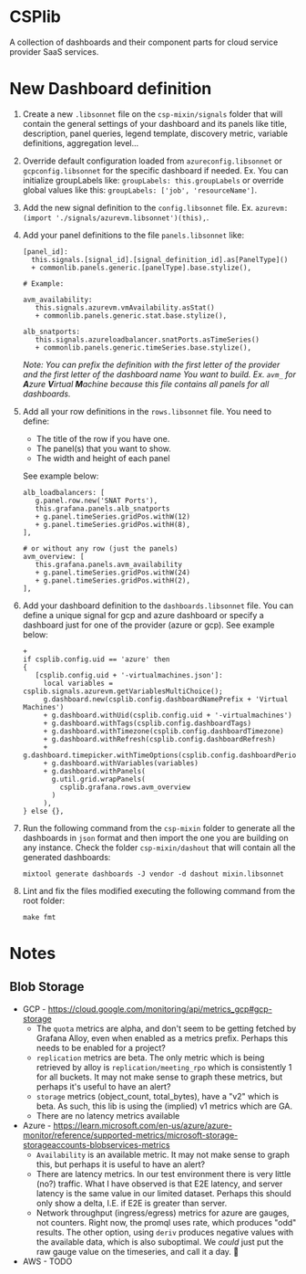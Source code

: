 # CSPlib

A collection of dashboards and their component parts for cloud service provider SaaS services.

# New Dashboard definition
1. Create a new `.libsonnet` file on the `csp-mixin/signals` folder that will contain the general settings of your dashboard and its panels like title, description, panel queries, legend template, discovery metric, variable definitions, aggregation level...
2. Override default configuration loaded from `azureconfig.libsonnet` or `gcpconfig.libsonnet` for the specific dashboard if needed. Ex. You can initialize groupLabels like: `groupLabels: this.groupLabels` or override global values like this: `groupLabels: ['job', 'resourceName']`.
3. Add the new signal definition to the `config.libsonnet` file. Ex. `azurevm: (import './signals/azurevm.libsonnet')(this),`.
4. Add your panel definitions to the file `panels.libsonnet` like:
   ```
   [panel_id]:
     this.signals.[signal_id].[signal_definition_id].as[PanelType]()
     + commonlib.panels.generic.[panelType].base.stylize(),
   
   # Example: 
   
   avm_availability:
      this.signals.azurevm.vmAvailability.asStat()
      + commonlib.panels.generic.stat.base.stylize(),
   
   alb_snatports:
      this.signals.azureloadbalancer.snatPorts.asTimeSeries()
      + commonlib.panels.generic.timeSeries.base.stylize(),
   ```
   _Note: You can prefix the definition with the first letter of the provider and the first letter of the dashboard name You want to build. Ex. `avm_` for **A**zure **V**irtual **M**achine because this file contains all panels for all dashboards._

5. Add all your row definitions in the `rows.libsonnet` file. You need to define:
   - The title of the row if you have one.
   - The panel(s) that you want to show.
   - The width and height of each panel
   
   See example below:
   
   ```
   alb_loadbalancers: [
      g.panel.row.new('SNAT Ports'),
      this.grafana.panels.alb_snatports
      + g.panel.timeSeries.gridPos.withW(12)
      + g.panel.timeSeries.gridPos.withH(8),
   ],
   
   # or without any row (just the panels)
   avm_overview: [
      this.grafana.panels.avm_availability
      + g.panel.timeSeries.gridPos.withW(24)
      + g.panel.timeSeries.gridPos.withH(2),
   ],
   ```
6. Add your dashboard definition to the `dashboards.libsonnet` file. You can define a unique signal for gcp and azure dashboard or specify a dashboard just for one of the provider (azure or gcp). See example below:
   ```
   +
   if csplib.config.uid == 'azure' then
   {
      [csplib.config.uid + '-virtualmachines.json']:
        local variables = csplib.signals.azurevm.getVariablesMultiChoice();
        g.dashboard.new(csplib.config.dashboardNamePrefix + 'Virtual Machines')
        + g.dashboard.withUid(csplib.config.uid + '-virtualmachines')
        + g.dashboard.withTags(csplib.config.dashboardTags)
        + g.dashboard.withTimezone(csplib.config.dashboardTimezone)
        + g.dashboard.withRefresh(csplib.config.dashboardRefresh)
        + g.dashboard.timepicker.withTimeOptions(csplib.config.dashboardPeriod)
        + g.dashboard.withVariables(variables)
        + g.dashboard.withPanels(
          g.util.grid.wrapPanels(
            csplib.grafana.rows.avm_overview
          )
        ),
   } else {},
   ```

7. Run the following command from the `csp-mixin` folder to generate all the dashboards in `json` format and then import the one you are building on any instance. Check the folder `csp-mixin/dashout` that will contain all the generated dashboards:
   ```
   mixtool generate dashboards -J vendor -d dashout mixin.libsonnet
   ```
8. Lint and fix the files modified executing the following command from the root folder:
   ```
   make fmt
   ```

# Notes

## Blob Storage
* GCP - https://cloud.google.com/monitoring/api/metrics_gcp#gcp-storage
  * The `quota` metrics are alpha, and don't seem to be getting fetched by Grafana Alloy, even when enabled as a metrics prefix. Perhaps this needs to be enabled for a project?
  * `replication` metrics are beta. The only metric which is being retrieved by alloy is `replication/meeting_rpo` which is consistently 1 for all buckets. It may not make sense to graph these metrics, but perhaps it's useful to have an alert?
  * `storage` metrics (object_count, total_bytes), have a "v2" which is beta. As such, this lib is using the (implied) v1 metrics which are GA.
  * There are no latency metrics available
* Azure - https://learn.microsoft.com/en-us/azure/azure-monitor/reference/supported-metrics/microsoft-storage-storageaccounts-blobservices-metrics
  * `Availability` is an available metric. It may not make sense to graph this, but perhaps it is useful to have an alert?
  * There are latency metrics. In our test environment there is very little (no?) traffic. What I have observed is that E2E latency, and server latency is the same value in our limited dataset. Perhaps this should only show a delta, I.E. if E2E is greater than server.
  * Network throughput (ingress/egress) metrics for azure are gauges, not counters. Right now, the promql uses rate, which produces "odd" results. The other option, using `deriv` produces negative values with the available data, which is also suboptimal. We *could* just put the raw gauge value on the timeseries, and call it a day. :thinking:
* AWS - TODO
